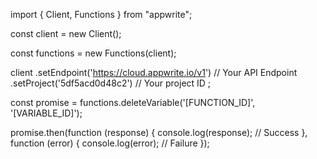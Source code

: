 import { Client, Functions } from "appwrite";

const client = new Client();

const functions = new Functions(client);

client
    .setEndpoint('https://cloud.appwrite.io/v1') // Your API Endpoint
    .setProject('5df5acd0d48c2') // Your project ID
;

const promise = functions.deleteVariable('[FUNCTION_ID]', '[VARIABLE_ID]');

promise.then(function (response) {
    console.log(response); // Success
}, function (error) {
    console.log(error); // Failure
});